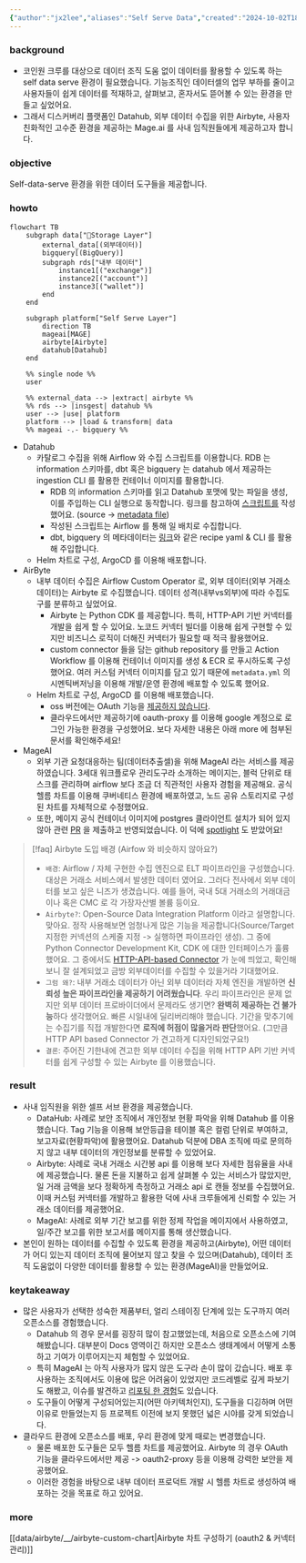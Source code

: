 ```yaml
---
{"author":"jx2lee","aliases":"Self Serve Data","created":"2024-10-02T18:51:46.000+09:00","last-updated":"2024-07-28 02:04","tags":["airbyte","datahub","opensource"],"project":{"include":true,"status":"done","root":true,"company":"Coinone","duration":"2022.09 - 2023.03"},"dg-publish":true,"dg-home-link":false,"dg-show-local-graph":false,"dg-show-backlinks":false,"dg-show-toc":false,"dg-show-inline-title":false,"dg-show-file-tree":false,"dg-enable-search":false,"dg-link-preview":true,"dg-show-tags":false,"dg-pass-frontmatter":false,"permalink":"/data/etc/self-serve-data/","dgLinkPreview":true,"dgPassFrontmatter":true,"noteIcon":""}
---
```



### background
- 코인원 크루를 대상으로 데이터 조직 도움 없이 데이터를 활용할 수 있도록 하는 self data serve 환경이 필요했습니다. 기능조직인 데이터셀의 업무 부하를 줄이고 사용자들이 쉽게 데이터를 적재하고, 살펴보고, 혼자서도 뜯어볼 수 있는 환경을 만들고 싶었어요.
- 그래서 디스커버리 플랫폼인 Datahub, 외부 데이터 수집을 위한 Airbyte, 사용자 친화적인 고수준 환경을 제공하는 Mage.ai 를 사내 임직원들에게 제공하고자 합니다.


### objective
Self-data-serve 환경을 위한 데이터 도구들을 제공합니다.


### howto
```mermaid
flowchart TB
    subgraph data["Storage Layer"]
        external_data[(외부데이터)]
        bigquery[(BigQuery)]
        subgraph rds["내부 데이터"]
            instance1[("exchange")]
            instance2[("account")]
            instance3[("wallet")]
        end
    end

    subgraph platform["Self Serve Layer"]
        direction TB
        mageai[MAGE]
        airbyte[Airbyte]
        datahub[Datahub]
    end

    %% single node %%
    user

    %% external_data --> |extract| airbyte %%
    %% rds --> |insgest| datahub %%
    user --> |use| platform
    platform --> |load & transform| data
    %% mageai -.- bigquery %%
```
- Datahub
    - 카탈로그 수집을 위해 Airflow 와 수집 스크립트를 이용합니다. RDB 는 information 스키마를, dbt 혹은 bigquery 는 datahub 에서 제공하는 ingestion CLI 를 활용한 컨테이너 이미지를 활용합니다.
        - RDB 의 information 스키마를 읽고 Datahub 포맷에 맞는 파일을 생성, 이를 주입하는 CLI 실행으로 동작합니다. 링크를 참고하여 [스크립트를](https://tech.socarcorp.kr/data/2022/03/16/metdata-platform-02.html) 작성했어요. (source -> [metadata file](https://datahubproject.io/docs/generated/ingestion/sources/metadata-file))
        - 작성된 스크립트는 Airflow 를 통해 일 배치로 수집합니다.
        - dbt, bigquery 의 메타데이터는 [링크](https://tech.socarcorp.kr/data/2022/03/16/metdata-platform-02.html)와 같은 recipe yaml & CLI 를 활용해 주입합니다. 
    - Helm 차트로 구성, ArgoCD 를 이용해 배포합니다.
- AirByte
    - 내부 데이터 수집은 Airflow Custom Operator 로, 외부 데이터(외부 거래소 데이터)는 Airbyte 로 수집했습니다. 데이터 성격(내부vs외부)에 따라 수집도구를 분류하고 싶었어요.
        - Airbyte 는 Python CDK 를 제공합니다. 특히, HTTP-API 기반 커넥터를 개발을 쉽게 할 수 있어요. 노코드 커넥터 빌더를 이용해 쉽게 구현할 수 있지만 비즈니스 로직이 더해진 커넥터가 필요할 때 적극 활용했어요.
        - custom connector 들을 담는 github repository 를 만들고 Action Workflow 를 이용해 컨테이너 이미지를 생성 & ECR 로 푸시하도록 구성했어요. 여러 커스텀 커넥터 이미지를 담고 있기 때문에 `metadata.yml` 의 시멘틱버저닝을 이용해 개발/운영 환경에 배포할 수 있도록 했어요.
    - Helm 차트로 구성, ArgoCD 를 이용해 배포했습니다. 
        - oss 버전에는 OAuth 기능을 [제공하지 않습니다](https://github.com/airbytehq/airbyte/issues/13021).
        - 클라우드에서만 제공하기에 oauth-proxy 를 이용해 google 계정으로 로그인 가능한 환경을 구성했어요. 보다 자세한 내용은 아래 more 에 첨부된 문서를 확인해주세요!
- MageAI
    - 외부 기관 요청대응하는 팀(데이터추출셀)을 위해 MageAI 라는 서비스를 제공하였습니다. 3세대 워크플로우 관리도구라 소개하는 메이지는, 블럭 단위로 태스크를 관리하며 airflow 보다 조금 더 직관적인 사용자 경험을 제공해요. 공식 헬름 차트를 이용해 쿠버네티스 환경에 배포하였고, 노드 공유 스토리지로 구성된 차트를 자체적으로 수정했어요.
    - 또한, 메이지 공식 컨테이너 이미지에 postgres 클라이언트 설치가 되어 있지 않아 관련 [PR](https://github.com/mage-ai/mage-ai/commit/bd98aa61b0537d5322b9e64978c8965bc82c3f3e) 을 제출하고 반영되었습니다. 이 덕에 [spotlight](https://www.linkedin.com/posts/magetech_community-spotlight-jaejun-lee-wed-like-activity-7255611108399501312-FSP3?utm_source=share&utm_medium=member_desktop) 도 받았어요!

> [!faq] Airbyte 도입 배경 (Airfow 와 비슷하지 않아요?)
> - `배경`: Airflow / 자체 구현한 수집 엔진으로 ELT 파이프라인을 구성했습니다. 대상은 거래소 서비스에서 발생한 데이터 였어요. 그러다 전사에서 외부 데이터를 보고 싶은 니즈가 생겼습니다. 예를 들어, 국내 5대 거래소의 거래대금이나 혹은 CMC 로 각 가장자산별 볼륨 등이요.
> - `Airbyte?`: Open-Source Data Integration Platform 이라고 설명합니다. 맞아요. 정작 사용해보면 엄청나게 많은 기능을 제공합니다(Source/Target 지정한 커넥션의 스케줄 지정 -> 실행하면 파이프라인 생성). 그 중에 Python Connector Development Kit, CDK 에 대한 인터페이스가 훌륭했어요. 그 중에서도 [HTTP-API-based Connector](https://docs.airbyte.com/platform/connector-development/cdk-python/http-streams) 가 눈에 띄었고, 확인해보니 잘 설계되었고 금방 외부데이터를 수집할 수 있을거라 기대했어요.
> - `그럼 왜?`: 내부 거래소 데이터가 아닌 외부 데이터라 자체 엔진을 개발하면 **신뢰성 높은 파이프라인을 제공하기 어려웠습니다**. 우리 파이프라인은 문제 없지만 외부 데이터 프로바이더에서 문제라도 생기면? **완벽히 제공하는 건 불가능**하다 생각했어요. 빠른 시일내에 딜리버리해야 했습니다. 기간을 맞추기에는 수집기를 직접 개발한다면 **로직에 허점이 많을거라 판단**했어요. (그만큼 HTTP API based Connector 가 견고하게 디자인되었구요!)
> - `결론`: 주어진 기한내에 견고한 외부 데이터 수집을 위해 HTTP API 기반 커넥터를 쉽게 구성할 수 있는 Airbyte 를 이용했습니다.


### result
- 사내 임직원을 위한 셀프 서브 환경을 제공했습니다.
    - DataHub: 사례로 보안 조직에서 개인정보 현황 파악을 위해 Datahub 를 이용했습니다. Tag 기능을 이용해 보안등급을 테이블 혹은 컬럼 단위로 부여하고, 보고자료(현황파악)에 활용했어요. Datahub 덕분에 DBA 조직에 따로 문의하지 않고 내부 데이터의 개인정보를 분류할 수 있었어요.
    - Airbyte: 사례로 국내 거래소 시간봉 api 를 이용해 보다 자세한 점유율을 사내에 제공했습니다. 물론 돈을 지불하고 쉽게 살펴볼 수 있는 서비스가 많았지만, 일 거래 금액을 보다 정확하게 측정하고 거래소 api 로 캔들 정보를 수집했어요. 이때 커스텀 커넥터를 개발하고 활용한 덕에 사내 크루들에게 신뢰할 수 있는 거래소 데이터를 제공했어요.
    - MageAI: 사례로 외부 기간 보고를 위한 정제 작업을 메이지에서 사용하였고, 일/주간 보고를 위한 보고서를 메이지를 통해 생산했습니다.
- 본인이 원하는 데이터를 수집할 수 있도록 환경을 제공하고(Airbyte), 어떤 데이터가 어디 있는지 데이터 조직에 물어보지 않고 찾을 수 있으며(Datahub), 데이터 조직 도움없이 다양한 데이터를 활용할 수 있는 환경(MageAI)을 만들었어요.


### keytakeaway
- 많은 사용자가 선택한 성숙한 제품부터, 얼리 스테이징 단계에 있는 도구까지 여러 오픈소스를 경험했습니다.
    - Datahub 의 경우 문서를 굉장히 많이 참고했었는데, 처음으로 오픈소스에 기여해봤습니다. 대부분이 Docs 영역이긴 하지만 오픈소스 생태계에서 어떻게 소통하고 기여가 이루어지는지 체험할 수 있었어요.
    - 특히 MageAI 는 아직 사용자가 많지 않은 도구라 손이 많이 갔습니다. 배포 후 사용하는 조직에서도 이용에 많은 어려움이 있었지만 코드레벨로 깊게 파보기도 해봤고, 이슈를 발견하고 [리포팅 한 경험](https://github.com/mage-ai/mage-ai/issues/5197)도 있습니다.
    - 도구들이 어떻게 구성되어있는지(어떤 아키텍처인지), 도구들을 디깅하며 어떤 이유로 만들었는지 등 프로젝트 이전에 보지 못했던 넓은 시야를 갖게 되었습니다.
- 클라우드 환경에 오픈소스를 배포, 우리 환경에 맞게 때로는 변경했습니다.
    - 물론 배포한 도구들은 모두 헬름 차트를 제공했어요. Airbyte 의 경우 OAuth 기능을 클라우드에서만 제공 -> oauth2-proxy 등을 이용해 강력한 보안을 제공했어요.
    - 이러한 경험을 바탕으로 내부 데이터 프로덕트 개발 시 헬름 차트로 생성하여 배포하는 것을 목표로 하고 있어요.


### more
[[data/airbyte/__/airbyte-custom-chart\|Airbyte 차트 구성하기 (oauth2 & 커넥터 관리)]]
